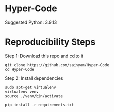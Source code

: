 # Hyper-Code

Suggested Python: 3.9.13

# Reproducibility Steps

Step 1: Download this repo and cd to it

```
git clone https://github.com/sainyam/Hyper-Code
cd Hyper-Code
```

Step 2: Install dependencies

```
sudo apt-get virtualenv
virtualenv venv
source ./venv/bin/activate 

pip install -r requirements.txt
```


